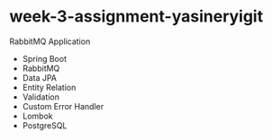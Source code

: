 # week-3-assignment-yasineryigit
RabbitMQ Application

- Spring Boot
- RabbitMQ
- Data JPA
- Entity Relation
- Validation
- Custom Error Handler
- Lombok
- PostgreSQL


